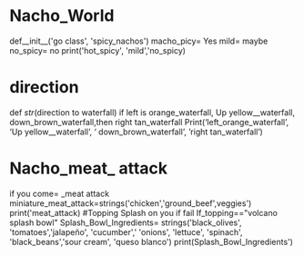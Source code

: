 # Nacho_World
def__init__('go class', 'spicy_nachos')
  macho_picy= Yes
  mild= maybe
  no_spicy= no
print('hot_spicy', 'mild','no_spicy)
# direction
def _str_(direction to waterfall)
if left is orange_waterfall, Up yellow__waterfall, down_brown_waterfall,then right tan_waterfall
Print(‘left_orange_waterfall’, ‘Up yellow__waterfall’, ‘ down_brown_waterfall’, ’right tan_waterfall’)

# Nacho_meat_ attack
if you come= _meat attack
miniature_meat_attack=strings('chicken','ground_beef',veggies')
print('meat_attack)
#Topping Splash on you if fail 
If_topping=="volcano splash bowl"
Splash_Bowl_Ingredients= strings('black_olives', 'tomatoes','jalapeño', 'cucumber',' 'onions', 'lettuce', 'spinach', 'black_beans','sour cream', 'queso blanco')
print(Splash_Bowl_Ingredients')


